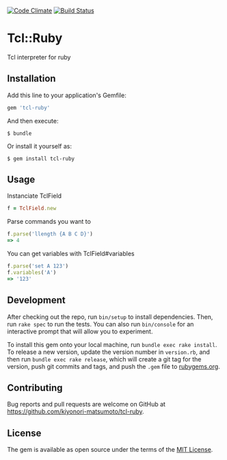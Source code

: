 [![Code Climate](https://codeclimate.com/github/kiyonori-matsumoto/tcl-ruby/badges/gpa.svg)](https://codeclimate.com/github/kiyonori-matsumoto/tcl-ruby) [![Build Status](https://travis-ci.org/kiyonori-matsumoto/tcl-ruby.svg?branch=master)](https://travis-ci.org/kiyonori-matsumoto/tcl-ruby)

# Tcl::Ruby

Tcl interpreter for ruby

## Installation

Add this line to your application's Gemfile:

```ruby
gem 'tcl-ruby'
```

And then execute:

    $ bundle

Or install it yourself as:

    $ gem install tcl-ruby

## Usage

Instanciate TclField
```ruby
f = TclField.new
```
Parse commands you want to
```ruby
f.parse('llength {A B C D}')
=> 4
```
You can get variables with TclField#variables
```ruby
f.parse('set A 123')
f.variables('A')
=> '123'
```

## Development

After checking out the repo, run `bin/setup` to install dependencies. Then, run `rake spec` to run the tests. You can also run `bin/console` for an interactive prompt that will allow you to experiment.

To install this gem onto your local machine, run `bundle exec rake install`. To release a new version, update the version number in `version.rb`, and then run `bundle exec rake release`, which will create a git tag for the version, push git commits and tags, and push the `.gem` file to [rubygems.org](https://rubygems.org).

## Contributing

Bug reports and pull requests are welcome on GitHub at https://github.com/kiyonori-matsumoto/tcl-ruby.


## License

The gem is available as open source under the terms of the [MIT License](http://opensource.org/licenses/MIT).

